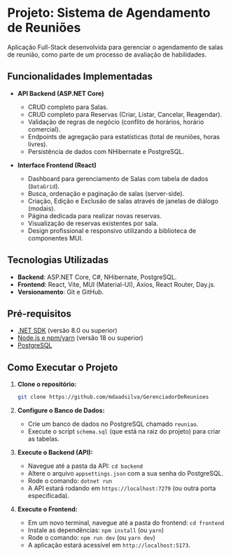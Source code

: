 # Projeto: Sistema de Agendamento de Reuniões

Aplicação Full-Stack desenvolvida para gerenciar o agendamento de salas de reunião, como parte de um processo de avaliação de habilidades.

## Funcionalidades Implementadas

* **API Backend (ASP.NET Core)**
    * CRUD completo para Salas.
    * CRUD completo para Reservas (Criar, Listar, Cancelar, Reagendar).
    * Validação de regras de negócio (conflito de horários, horário comercial).
    * Endpoints de agregação para estatísticas (total de reuniões, horas livres).
    * Persistência de dados com NHibernate e PostgreSQL.

* **Interface Frontend (React)**
    * Dashboard para gerenciamento de Salas com tabela de dados (`DataGrid`).
    * Busca, ordenação e paginação de salas (server-side).
    * Criação, Edição e Exclusão de salas através de janelas de diálogo (modais).
    * Página dedicada para realizar novas reservas.
    * Visualização de reservas existentes por sala.
    * Design profissional e responsivo utilizando a biblioteca de componentes MUI.

## Tecnologias Utilizadas

* **Backend**: ASP.NET Core, C#, NHibernate, PostgreSQL.
* **Frontend**: React, Vite, MUI (Material-UI), Axios, React Router, Day.js.
* **Versionamento**: Git e GitHub.

## Pré-requisitos

* [.NET SDK](https://dotnet.microsoft.com/download) (versão 8.0 ou superior)
* [Node.js e npm/yarn](https://nodejs.org/) (versão 18 ou superior)
* [PostgreSQL](https://www.postgresql.org/download/)

## Como Executar o Projeto

1.  **Clone o repositório:**
    ```bash
    git clone https://github.com/mdaadsilva/GerenciadorDeReunioes
    ```

2.  **Configure o Banco de Dados:**
    * Crie um banco de dados no PostgreSQL chamado `reuniao`.
    * Execute o script `schema.sql` (que está na raiz do projeto) para criar as tabelas.

3.  **Execute o Backend (API):**
    * Navegue até a pasta da API: `cd backend`
    * Altere o arquivo `appsettings.json` com a sua senha do PostgreSQL.
    * Rode o comando: `dotnet run`
    * A API estará rodando em `https://localhost:7279` (ou outra porta especificada).

4.  **Execute o Frontend:**
    * Em um novo terminal, navegue até a pasta do frontend: `cd frontend`
    * Instale as dependências: `npm install` (ou `yarn`)
    * Rode o comando: `npm run dev` (ou `yarn dev`)
    * A aplicação estará acessível em `http://localhost:5173`.
